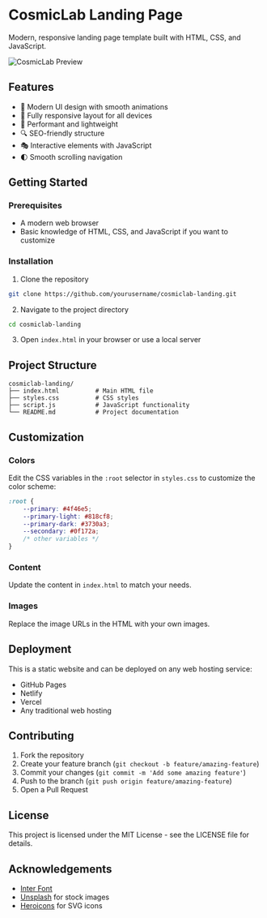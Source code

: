 # CosmicLab Landing Page

Modern, responsive landing page template built with HTML, CSS, and JavaScript.

![CosmicLab Preview](https://i.imgur.com/xxxxxx.png)

## Features

- 🎨 Modern UI design with smooth animations
- 📱 Fully responsive layout for all devices
- 🚀 Performant and lightweight
- 🔍 SEO-friendly structure
- 🎭 Interactive elements with JavaScript
- 🌓 Smooth scrolling navigation

## Getting Started

### Prerequisites

- A modern web browser
- Basic knowledge of HTML, CSS, and JavaScript if you want to customize

### Installation

1. Clone the repository
```bash
git clone https://github.com/yourusername/cosmiclab-landing.git
```

2. Navigate to the project directory
```bash
cd cosmiclab-landing
```

3. Open `index.html` in your browser or use a local server

## Project Structure

```
cosmiclab-landing/
├── index.html          # Main HTML file
├── styles.css          # CSS styles
├── script.js           # JavaScript functionality
└── README.md           # Project documentation
```

## Customization

### Colors

Edit the CSS variables in the `:root` selector in `styles.css` to customize the color scheme:

```css
:root {
    --primary: #4f46e5;
    --primary-light: #818cf8;
    --primary-dark: #3730a3;
    --secondary: #0f172a;
    /* other variables */
}
```

### Content

Update the content in `index.html` to match your needs.

### Images

Replace the image URLs in the HTML with your own images.

## Deployment

This is a static website and can be deployed on any web hosting service:

- GitHub Pages
- Netlify
- Vercel
- Any traditional web hosting

## Contributing

1. Fork the repository
2. Create your feature branch (`git checkout -b feature/amazing-feature`)
3. Commit your changes (`git commit -m 'Add some amazing feature'`)
4. Push to the branch (`git push origin feature/amazing-feature`)
5. Open a Pull Request

## License

This project is licensed under the MIT License - see the LICENSE file for details.

## Acknowledgements

- [Inter Font](https://fonts.google.com/specimen/Inter)
- [Unsplash](https://unsplash.com/) for stock images
- [Heroicons](https://heroicons.com/) for SVG icons 